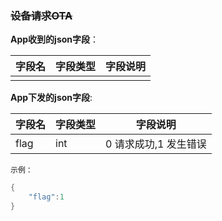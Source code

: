 ### ~~设备请求OTA~~


**App收到的json字段**：

| 字段名 | 字段类型 | 字段说明 |
| ------ | -------- | -------- |
|        |          |          |

**App下发的json字段**:

| 字段名 | 字段类型 | 字段说明                    |
| ------ | -------- | --------------------------- |
| flag   | int      | 0 请求成功,1 发生错误 |

`示例：`

```c
{
    "flag":1
}
```

